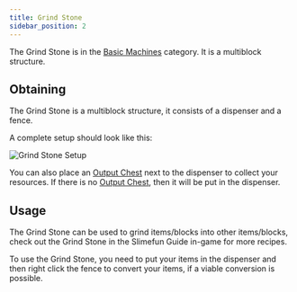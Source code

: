 ```yaml
---
title: Grind Stone
sidebar_position: 2
---
```


The Grind Stone is in the [Basic Machines](Basic-Machines.md) category. It is a multiblock structure.

## Obtaining

The Grind Stone is a multiblock structure, it consists of a dispenser and a fence.

A complete setup should look like this:

![Grind Stone Setup](https://raw.githubusercontent.com/TheBusyBiscuit/Slimefun4-Wiki/master/images/multiblock-grind-stone.png)

You can also place an [Output Chest](Output-Chest.md) next to the dispenser to collect your resources. If there is no [Output Chest](Output-Chest.md), then it will be put in the dispenser.

## Usage

The Grind Stone can be used to grind items/blocks into other items/blocks, check out the Grind Stone in the Slimefun Guide in-game for more recipes.

To use the Grind Stone, you need to put your items in the dispenser and then right click the fence to convert your items, if a viable conversion is possible.
